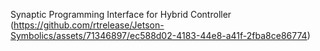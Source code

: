 

Synaptic Programming Interface for Hybrid Controller
(https://github.com/rtrelease/Jetson-Symbolics/assets/71346897/ec588d02-4183-44e8-a41f-2fba8ce86774)
